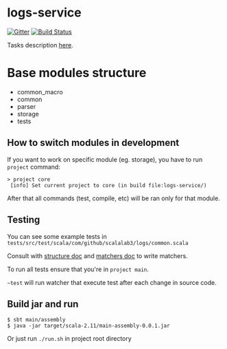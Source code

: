 # logs-service

[![Gitter](https://badges.gitter.im/scalalab3/logs-service.svg)](https://gitter.im/scalalab3/logs-service?utm_source=badge&utm_medium=badge&utm_campaign=pr-badge&utm_content=badge)
[![Build Status](https://travis-ci.org/scalalab3/logs-service.svg?branch=master)](https://travis-ci.org/scalalab3/logs-service)

Tasks description [here](https://github.com/scalalab3/logs-service/wiki).

# Base modules structure

* common_macro
* common
* parser
* storage
* tests


## How to switch modules in development

If you want to work on specific module (eg. storage), you have to run `project` command:

```
> project core
 [info] Set current project to core (in build file:logs-service/)
```

After that all commands (test, compile, etc) will be ran only for that module.


## Testing

You can see some example tests in `tests/src/test/scala/com/github/scalalab3/logs/common.scala`

Consult with [structure doc](https://etorreborre.github.io/specs2/guide/SPECS2-3.7.2/org.specs2.guide.Structure.html) and [matchers doc](https://etorreborre.github.io/specs2/guide/SPECS2-3.7.2/org.specs2.guide.Matchers.html) to write matchers.

To run all tests ensure that you're in `project main`.

`~test` will run watcher that execute test after each change in source code.

## Build jar and run

```
$ sbt main/assembly
$ java -jar target/scala-2.11/main-assembly-0.0.1.jar
```

Or just run `./run.sh` in project root directory